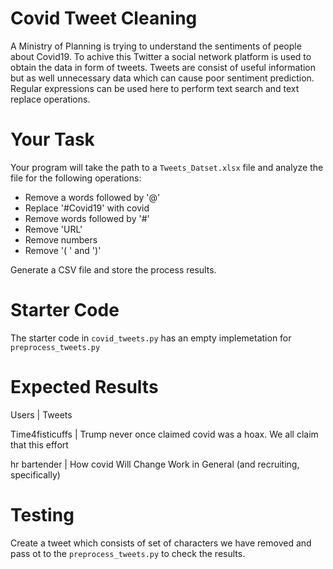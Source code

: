 # Covid Tweet Cleaning
A Ministry of Planning is trying to understand the sentiments of people about Covid19. To achive this Twitter a social network platform is used to obtain the data in form of tweets. Tweets are consist of useful information but as well unnecessary data which can cause poor sentiment prediction.
Regular expressions can be used here to perform text search and text replace operations.

# Your Task
Your program will take the path to a ``Tweets_Datset.xlsx`` file and analyze the file for the following operations:

- Remove a words followed by '@'
- Replace '#Covid19' with covid
- Remove words followed by '#'
- Remove 'URL'
- Remove numbers
- Remove '( ' and ')'

Generate a CSV file and store the process results.

# Starter Code
The starter code in ``covid_tweets.py`` has an empty implemetation for ``preprocess_tweets.py``

# Expected Results
 
 Users           | Tweets   
 
 Time4fisticuffs | Trump never once claimed covid was a hoax. We all claim that this effort 
 
 hr bartender    | How covid Will Change Work in General (and recruiting, specifically) 

# Testing
Create a tweet which consists of set of characters we have removed and pass ot to the ``preprocess_tweets.py`` to check the results.
